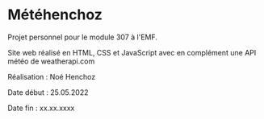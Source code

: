 # Météhenchoz

Projet personnel pour le module 307 à l'EMF.

Site web réalisé en HTML, CSS et JavaScript avec en complément une API météo de weatherapi.com

Réalisation : Noé Henchoz

Date début : 25.05.2022

Date fin : xx.xx.xxxx